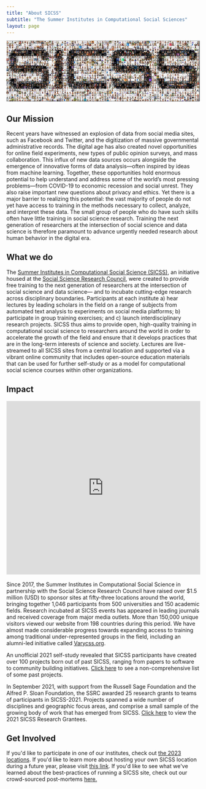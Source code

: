 ```yaml
---
title: "About SICSS"
subtitle: "The Summer Institutes in Computational Social Sciences"
layout: page
---
```


<img class="img-about" src="assets/images/logos/about-sicss.png" />

## Our Mission

Recent years have witnessed an explosion of data from social media sites, such as Facebook and Twitter, and the digitization of massive governmental administrative records. The digital age has also created novel opportunities for online field experiments, new types of public opinion surveys, and mass collaboration. This influx of new data sources occurs alongside the emergence of innovative forms of data analysis—often inspired by ideas from machine learning. Together, these opportunities hold enormous potential to help understand and address some of the world’s most pressing problems—from COVID-19 to economic recession and social unrest. They also raise important new questions about privacy and ethics. Yet there is a major barrier to realizing this potential: the vast majority of people do not yet have access to training in the methods necessary to collect, analyze, and interpret these data. The small group of people who do have such skills often have little training in social science research. Training the next generation of researchers at the intersection of social science and data science is therefore paramount to advance urgently needed research about human behavior in the digital era.

## What we do

The [Summer Institutes in Computational Social Science (SICSS)](http://sicss.io), an initiative housed at the [Social Science Research Council](https://www.ssrc.org), were created to provide free training to the next generation of researchers at the intersection of social science and data science— and to incubate cutting-edge research across disciplinary boundaries. Participants at each institute a) hear lectures by leading scholars in the field on a range of subjects from automated text analysis to experiments on social media platforms; b) participate in group training exercises; and c) launch interdisciplinary research projects. SICSS thus aims to provide open, high-quality training in computational social science to researchers around the world in order to accelerate the growth of the field and ensure that it develops practices that are in the long-term interests of science and society. Lectures are live-streamed to all SICSS sites from a central location and supported via a vibrant online community that includes open-source education materials that can be used for further self-study or as a model for computational social science courses within other organizations.

## Impact

<iframe style="border: 1px solid rgba(0, 0, 0, 0.1);" width="100%" height="450" src="https://www.figma.com/embed?embed_host=share&url=https%3A%2F%2Fwww.figma.com%2Ffile%2F2hsccqbR0H1tA7hRB42gHJ%2FThe-Growth-of-the-Summer-Institutes-in-Computational-Social-Science%3Ftype%3Dwhiteboard%26node-id%3D0%253A1%26t%3DkvNz7VSxM3VNhiTV-1" allowfullscreen></iframe>

Since 2017, the Summer Institutes in Computational Social Science in partnership with the Social Science Research Council have raised over $1.5 million (USD) to sponsor sites at fifty-three locations around the world, bringing together 1,046 participants from 500 universities and 150 academic fields. Research incubated at SICSS events has appeared in leading journals and received coverage from  major media outlets. More than 150,000 unique visitors viewed our website from 198 countries during this period. We have almost made considerable progress towards expanding access to training among traditional under-represented groups in the field, including an alumni-led initiative called [Varycss.org](https://varycss.org).

An unofficial 2021 self-study revealed that SICSS participants have created over 100 projects born out of past SICSS, ranging from papers to software to community building initiatives. [Click here](https://sicss.io/projects) to see a non-comprehensive list of some past projects.

In September 2021, with support from the Russell Sage Foundation and the Alfred P. Sloan Foundation, the SSRC awarded 25 research grants to teams of participants in SICSS-2021. Projects spanned a wide number of disciplines and geographic focus areas, and comprise a small sample of the growing body of work that has emerged from SICSS. [Click here](https://www.ssrc.org/programs/digital-culture/the-summer-institutes-in-computational-social-science/sicss-research-grantees/) to view the 2021 SICSS Research Grantees.

## Get Involved

If you'd like to participate in one of our institutes, check out [the 2023 locations](https://sicss.io/locations). If you'd like to learn more about hosting your own SICSS location during a future year, please visit [this link](https://sicss.io/host). If you'd like to see what we've learned about the best-practices of running a SICSS site, check out our crowd-sourced post-mortems [here.](https://sicss.io/2022/post-mortem)

<br/><br/>
